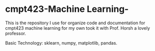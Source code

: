 # cmpt423-Machine Learning-
This is the repository I use for organize code and documentation for cmpt423 machine learning for my own
took it with Prof. Horsh a lovely professor.

Basic Technology: sklearn, numpy, matplotlib, pandas.
